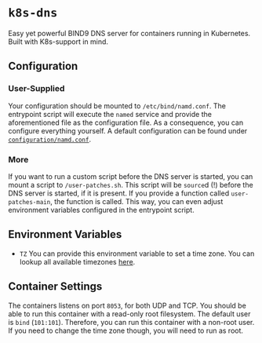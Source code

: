 # `k8s-dns`

Easy yet powerful BIND9 DNS server for containers running in Kubernetes. Built with K8s-support in mind.

## Configuration

### User-Supplied

Your configuration should be mounted to `/etc/bind/namd.conf`. The entrypoint script will execute the `named` service and provide the aforementioned file as the configuration file. As a consequence, you can configure everything yourself. A default configuration can be found under [`configuration/namd.conf`](configuration/named.conf).

### More

If you want to run a custom script before the DNS server is started, you can mount a script to `/user-patches.sh`. This script will be `source`d (!) before the DNS server is started, if it is present. If you provide a function called `user-patches-main`, the function is called. This way, you can even adjust environment variables configured in the entrypoint script.

## Environment Variables

- `TZ` You can provide this environment variable to set a time zone. You can lookup all available timezones [here](https://en.wikipedia.org/wiki/List_of_tz_database_time_zones#List).

## Container Settings

The containers listens on port `8053`, for both UDP and TCP. You should be able to run this container with a read-only root filesystem. The default user is `bind` (`101:101`). Therefore, you can run this container with a non-root user. If you need to change the time zone though, you will need to run as root.
